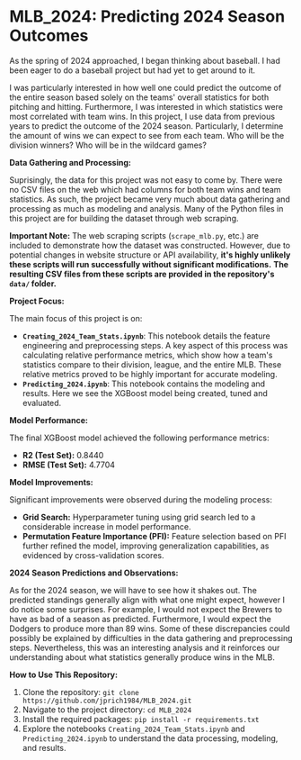 # MLB_2024: Predicting 2024 Season Outcomes

As the spring of 2024 approached, I began thinking about baseball. I had been eager to do a baseball project but had yet to get around to it.

I was particularly interested in how well one could predict the outcome of the entire season based solely on the teams' overall statistics for both pitching and hitting. Furthermore, I was interested in which statistics were most correlated with team wins. In this project, I use data from previous years to predict the outcome of the 2024 season. Particularly, I determine the amount of wins we can expect to see from each team. Who will be the division winners? Who will be in the wildcard games?

**Data Gathering and Processing:**

Suprisingly, the data for this project was not easy to come by. There were no CSV files on the web which had columns for both team wins and team statistics. As such, the project became very much about data gathering and processing as much as modeling and analysis. Many of the Python files in this project are for building the dataset through web scraping.

**Important Note:** The web scraping scripts (`scrape_mlb.py`, etc.) are included to demonstrate how the dataset was constructed. However, due to potential changes in website structure or API availability, **it's highly unlikely these scripts will run successfully without significant modifications.** **The resulting CSV files from these scripts are provided in the repository's `data/` folder.**

**Project Focus:**

The main focus of this project is on:

* **`Creating_2024_Team_Stats.ipynb`**: This notebook details the feature engineering and preprocessing steps. A key aspect of this process was calculating relative performance metrics, which show how a team's statistics compare to their division, league, and the entire MLB. These relative metrics proved to be highly important for accurate modeling.
* **`Predicting_2024.ipynb`**: This notebook contains the modeling and results. Here we see the XGBoost model being created, tuned and evaluated.

**Model Performance:**

The final XGBoost model achieved the following performance metrics:

* **R2 (Test Set):** 0.8440
* **RMSE (Test Set):** 4.7704

**Model Improvements:**

Significant improvements were observed during the modeling process:

* **Grid Search:** Hyperparameter tuning using grid search led to a considerable increase in model performance.
* **Permutation Feature Importance (PFI):** Feature selection based on PFI further refined the model, improving generalization capabilities, as evidenced by cross-validation scores.

**2024 Season Predictions and Observations:**

As for the 2024 season, we will have to see how it shakes out. The predicted standings generally align with what one might expect, however I do notice some surprises. For example, I would not expect the Brewers to have as bad of a season as predicted. Furthermore, I would expect the Dodgers to produce more than 89 wins. Some of these discrepancies could possibly be explained by difficulties in the data gathering and preprocessing steps. Nevertheless, this was an interesting analysis and it reinforces our understanding about what statistics generally produce wins in the MLB.

**How to Use This Repository:**

1.  Clone the repository: `git clone https://github.com/jprich1984/MLB_2024.git`
2.  Navigate to the project directory: `cd MLB_2024`
3.  Install the required packages: `pip install -r requirements.txt`
4.  Explore the notebooks `Creating_2024_Team_Stats.ipynb` and `Predicting_2024.ipynb` to understand the data processing, modeling, and results.
